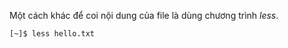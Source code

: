 Một cách khác để coi nội dung của file là dùng chương trình _less_.

```
[~]$ less hello.txt
```



